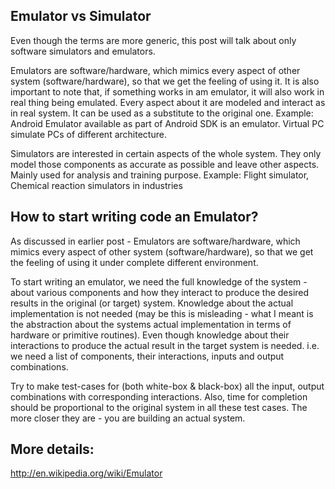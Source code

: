 ## Emulator vs Simulator
Even though the terms are more generic, this post will talk about only software simulators and emulators.

Emulators are software/hardware, which mimics every aspect of other system (software/hardware), so that we get the feeling of using it. It is also important to note that, if something works in am emulator, it will also work in real thing being emulated. Every aspect about it are modeled and interact as in real system.
It can be used as a substitute to the original one.
Example: Android Emulator available as part of Android SDK is an emulator. Virtual PC simulate PCs of different architecture.

Simulators are interested in certain aspects of the whole system. They only model those components as accurate as possible and leave other aspects. Mainly used for analysis and training purpose.
Example: Flight simulator, Chemical reaction simulators in industries


## How to start writing code an Emulator?
As discussed in earlier post - Emulators are software/hardware, which mimics every aspect of other system (software/hardware), so that we get the feeling of using it under complete different environment.

To start writing an emulator, we need the full knowledge of the system - about various components and how they interact to produce the desired results in the original (or target) system. Knowledge about the actual
implementation is not needed (may be this is misleading - what I meant is the abstraction about the systems actual implementation in terms of hardware or primitive routines). Even though knowledge about their interactions to produce the actual result in the target system is needed. i.e. we need a list of components, their interactions, inputs and output combinations.

Try to make test-cases for (both white-box & black-box) all the input, output combinations with corresponding interactions. Also, time for completion should be proportional to the original system in all these test cases. The more closer they are - you are building an actual system.


## More details:
http://en.wikipedia.org/wiki/Emulator
